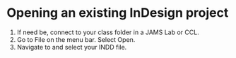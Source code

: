 # Opening an existing InDesign project

1. If need be, connect to your class folder in a JAMS Lab or CCL.
2. Go to File on the menu bar. Select Open.
3. Navigate to and select your INDD file.